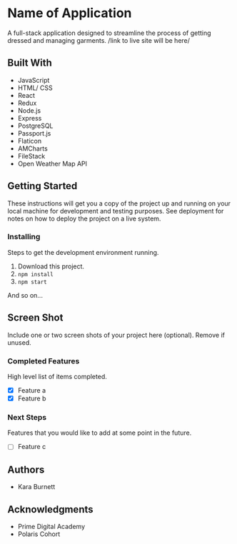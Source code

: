 # Name of Application

A full-stack application designed to streamline the process of getting dressed and managing garments. 
/link to live site will be here/

## Built With

- JavaScript
- HTML/ CSS
- React
- Redux
- Node.js
- Express
- PostgreSQL
- Passport.js
- Flaticon
- AMCharts
- FileStack
- Open Weather Map API


## Getting Started

These instructions will get you a copy of the project up and running on your local machine for development and testing purposes. See deployment for notes on how to deploy the project on a live system.

### Installing

Steps to get the development environment running.

1. Download this project.
2. `npm install`
3. `npm start`

And so on...

## Screen Shot

Include one or two screen shots of your project here (optional). Remove if unused.

### Completed Features

High level list of items completed.

- [x] Feature a
- [x] Feature b

### Next Steps

Features that you would like to add at some point in the future.

- [ ] Feature c

## Authors

* Kara Burnett


## Acknowledgments

* Prime Digital Academy 
* Polaris Cohort

